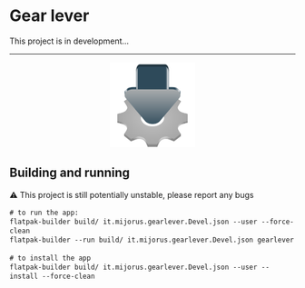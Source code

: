 # Gear lever

This project is in development...

___

<p align="center">
  <img width="150" src="data/icons/hicolor/scalable/apps/it.mijorus.gearlever.svg">
</p>

## Building and running

⚠️  This project is still potentially unstable, please report any bugs
```
# to run the app:
flatpak-builder build/ it.mijorus.gearlever.Devel.json --user --force-clean
flatpak-builder --run build/ it.mijorus.gearlever.Devel.json gearlever

# to install the app
flatpak-builder build/ it.mijorus.gearlever.Devel.json --user --install --force-clean
```

